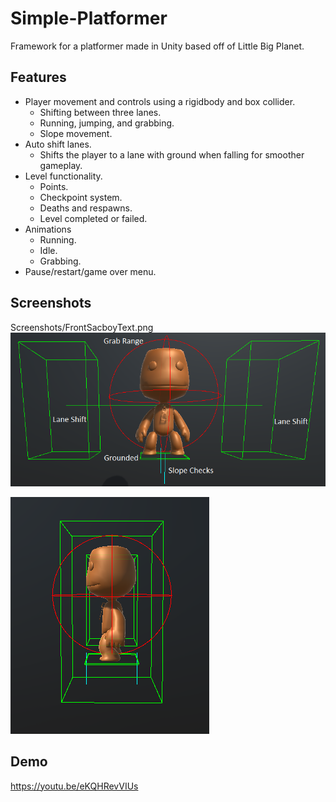 # Simple-Platformer

Framework for a platformer made in Unity based off of Little Big Planet.

## Features

- Player movement and controls using a rigidbody and box collider.
    - Shifting between three lanes.
    - Running, jumping, and grabbing.
    - Slope movement.
- Auto shift lanes.
    - Shifts the player to a lane with ground when falling for smoother gameplay.
- Level functionality.
    - Points.
    - Checkpoint system.
    - Deaths and respawns.
    - Level completed or failed.
- Animations
    - Running.
    - Idle.
    - Grabbing.
- Pause/restart/game over menu.

## Screenshots
Screenshots/FrontSacboyText.png
![Player Front](/Screenshots/FrontSacboyText.png?raw=true)

![Player Side](/Screenshots/SideSacboy.PNG?raw=true)


## Demo

https://youtu.be/eKQHRevVIUs
